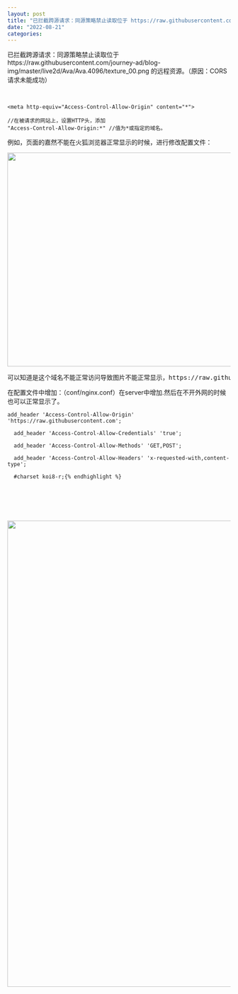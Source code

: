 ```yaml
---
layout: post
title: "已拦截跨源请求：同源策略禁止读取位于 https://raw.githubusercontent.com/journey-ad/blog-img/master/live2d/Ava/Ava.4096/texture_00.png 的远程资源。（原因：CORS 请求未能成功）"
date: "2022-08-21"
categories: 
---
```

<p>已拦截跨源请求：同源策略禁止读取位于 https://raw.githubusercontent.com/journey-ad/blog-img/master/live2d/Ava/Ava.4096/texture_00.png 的远程资源。（原因：CORS 请求未能成功）</p>

<p>&nbsp;</p>

<pre class="prettyprint">
<span><code class="hljs lasso"><span class="hljs-subst">&lt;</span>meta http<span class="hljs-attribute">-equiv</span><span class="hljs-subst">=</span><span class="hljs-string">&quot;Access-Control-Allow-Origin&quot;</span> content<span class="hljs-subst">=</span><span class="hljs-string">&quot;*&quot;</span><span class="hljs-subst">&gt;</span></code></span></pre>

<pre class="prettyprint">
<span><code class="hljs cs"><span class="hljs-comment">//在被请求的网站上，设置HTTP头，添加</span>
<span class="hljs-string">&quot;Access-Control-Allow-Origin:*&quot;</span> <span class="hljs-comment">//值为*或指定的域名。</span></code></span></pre>

<p>例如，页面的嘉然不能在火狐浏览器正常显示的时候，进行修改配置文件：</p>

<p><img height="483" src="/uploads/ckeditor/pictures/312/image-20220822141336-1.png" width="850" /></p>

<pre id="line1">
<span class="comment">可以知道是这个域名不能正常访问导致图片不能正常显示，https://raw.githubusercontent.com（记下这个域名）</span></pre>

<p><span class="comment">在配置文件中增加：（conf/nginx.conf）在server中增加.然后在不开外网的时候也可以正常显示了。</span></p>

<pre>
<code>add_header &#39;Access-Control-Allow-Origin&#39; &#39;https://raw.githubusercontent.com&#39;;

&nbsp; add_header &#39;Access-Control-Allow-Credentials&#39; &#39;true&#39;;

&nbsp; add_header &#39;Access-Control-Allow-Methods&#39; &#39;GET,POST&#39;;

&nbsp; add_header &#39;Access-Control-Allow-Headers&#39; &#39;x-requested-with,content-type&#39;;

&nbsp; #charset koi8-r;{% endhighlight %}

<p>&nbsp;</p>

<p><img height="1053" src="/uploads/ckeditor/pictures/313/image-20220822141515-2.png" width="924" /></p>

<p>&nbsp;</p>

